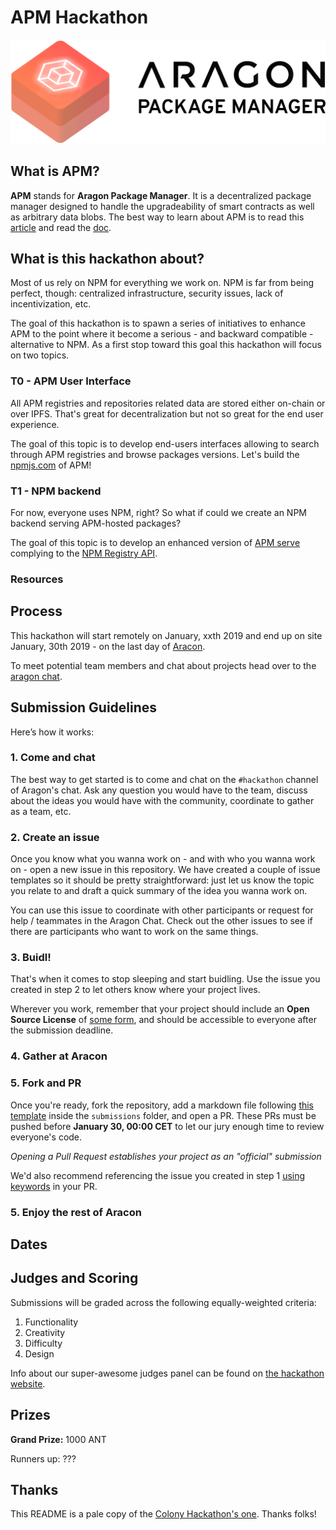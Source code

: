 # APM Hackathon

![Hackathon](.github/aragonpm.png)


## What is APM?

**APM** stands for **Aragon Package Manager**. It is a decentralized package manager designed to handle the upgradeability of smart contracts as well as arbitrary data blobs. The best way to learn about APM is to read this [article](http://blog.aragon.one/using-apm-to-replace-npm-and-other-centralized-package-managers/) and read the [doc](https://hack.aragon.org/docs/apm.html).

## What is this hackathon about?

Most of us rely on NPM for everything we work on. NPM is far from being perfect, though: centralized infrastructure, security issues, lack of incentivization, etc.

The goal of this hackathon is to spawn a series of initiatives to enhance APM to the point where it become a serious - and backward compatible - alternative to NPM. As a first stop toward this goal this hackathon will focus on two topics.

### T0 - APM User Interface

All APM registries and repositories related data are stored either on-chain or over IPFS. That's great for decentralization but not so great for the end user experience.

The goal of this topic is to develop end-users interfaces allowing to search through APM registries and browse packages versions. Let's build the [npmjs.com](https://npmjs.com) of APM!

### T1 - NPM backend

For now, everyone uses NPM, right? So what if could we create an NPM backend serving APM-hosted packages?

The goal of this topic is to develop an enhanced version of [APM serve](https://github.com/aragon/apm-serve) complying to the [NPM Registry API](https://github.com/npm/registry/blob/master/docs/REGISTRY-API.md).


### Resources


## Process
This hackathon will start remotely on January, xxth 2019 and end up on site January, 30th 2019 - on the last day of [Aracon](https://aracon.one).


To meet potential team members and chat about projects head over to the [aragon chat](https://aragon.chat/).


## Submission Guidelines

Here’s how it works:


### 1. Come and chat

The best way to get started is to come and chat on the `#hackathon` channel of Aragon's chat. Ask any question you would have to the team, discuss about the ideas you would have with the community, coordinate to gather as a team, etc.

### 2. Create an issue
Once you know what you wanna work on - and with who you wanna work on - open a new issue in this repository. We have created a couple of issue templates so it should be pretty straightforward: just let us know the topic you relate to and draft a quick summary of the idea you wanna work on.

You can use this issue to coordinate with other participants or request for help / teammates in the Aragon Chat. Check out the other issues to see if there are participants who want to work on the same things.


### 3. Buidl!
That's when it comes to stop sleeping and start buidling. Use the issue you created in step 2 to let others know where your project lives.

Wherever you work, remember that your project should include an **Open Source License** of [some form](https://opensource.org/licenses), and should be accessible to everyone after the submission deadline.

### 4. Gather at Aracon

### 5. Fork and PR
Once you're ready, fork the repository, add a markdown file following [this template]() inside the `submissions` folder, and open a PR. These PRs must be pushed before **January 30, 00:00 CET** to let our jury enough time to review everyone's code.


*Opening a Pull Request establishes your project as an "official" submission*


We'd also recommend referencing the issue you created in step 1 [using keywords](https://help.github.com/articles/closing-issues-using-keywords/) in your PR.


### 5. Enjoy the rest of Aracon



## Dates



## Judges and Scoring

Submissions will be graded across the following equally-weighted criteria:

1. Functionality
2. Creativity
3. Difficulty
4. Design

Info about our super-awesome judges panel can be found on [the hackathon website]().

## Prizes

**Grand Prize:**
1000 ANT


Runners up: ???

## Thanks

This README is a pale copy of the [Colony Hackathon's one](https://github.com/JoinColony/colonyHackathon). Thanks folks!
